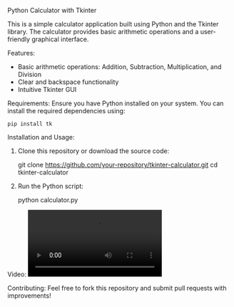Python Calculator with Tkinter

This is a simple calculator application built using Python and the Tkinter library. The calculator provides basic arithmetic operations and a user-friendly graphical interface.

Features:
- Basic arithmetic operations: Addition, Subtraction, Multiplication, and Division
- Clear and backspace functionality
- Intuitive Tkinter GUI

Requirements:
Ensure you have Python installed on your system. You can install the required dependencies using:

    pip install tk

Installation and Usage:
1. Clone this repository or download the source code:
   
    git clone https://github.com/your-repository/tkinter-calculator.git
    cd tkinter-calculator

2. Run the Python script:

    python calculator.py

Video:
![Calculator Demo](video/demo.mp4)

Contributing:
Feel free to fork this repository and submit pull requests with improvements!

